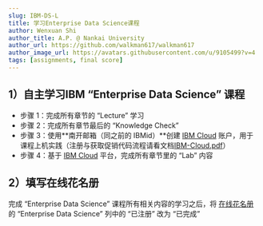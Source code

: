 ```yaml
---
slug: IBM-DS-L
title: 学习Enterprise Data Science课程
author: Wenxuan Shi
author_title: A.P. @ Nankai University
author_url: https://github.com/walkman617/walkman617
author_image_url: https://avatars.githubusercontent.com/u/9105499?v=4
tags: [assignments, final score]
---
```



## 1）自主学习IBM “Enterprise Data Science” 课程
- 步骤 1：完成所有章节的 “Lecture” 学习
- 步骤 2：完成所有章节最后的 “Knowledge Check”
- 步骤 3：使用**南开邮箱（同之前的 IBMid）**创建 [IBM Cloud](https://cloud.ibm.com/registration) 账户，用于课程上机实践（注册与获取促销代码流程请看文档[IBM-Cloud.pdf](https://github.com/walkman617/DS2022/blob/main/IBM/IBM-Cloud.pdf)）
- 步骤 4：基于 [IBM Cloud](https://cloud.ibm.com/registration) 平台，完成所有章节里的 “Lab” 内容

## 2）填写在线花名册
完成 “Enterprise Data Science” 课程所有相关内容的学习之后，将 [在线花名册](https://docs.qq.com/sheet/DYk9Pa2FKWUlCa1lz?tab=BB08J2) 的 “Enterprise Data Science” 列中的 “已注册” 改为 “已完成”

